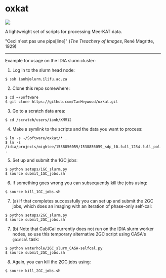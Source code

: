 # oxkat

![](https://i.imgur.com/pVP4edt.jpg)

A lightweight set of scripts for processing MeerKAT data.

"Ceci n'est pas une pipe[line]" (_The Treachery of Images_, René Magritte, 1929)

---

Example for usage on the IDIA slurm cluster:

1. Log in to the slurm head node:

```
$ ssh ianh@slurm.ilifu.ac.za
```

2. Clone this repo somewhere:

```
$ cd ~/Software
$ git clone https://github.com/IanHeywood/oxkat.git
```

3. Go to a scratch data area:

```
$ cd /scratch/users/ianh/XMM12
```

4. Make a symlink to the scripts and the data you want to process:

```
$ ln -s ~/Software/oxkat/* .
$ ln -s /idia/projects/mightee/1538856059/1538856059_sdp_l0.full_1284.full_pol.ms .
```

5. Set up and submit the 1GC jobs:

```
$ python setups/1GC_slurm.py
$ source submit_1GC_jobs.sh
```

6. If something goes wrong you can subsequently kill the jobs using:

```
$ source kill_1GC_jobs.sh
```

7. (a) If that completes successfully you can set up and submit the 2GC jobs, which does an imaging with an iteration of phase-only self-cal:

```
$ python setups/2GC_slurm.py
$ source submit_2GC_jobs.sh
```

7. (b) Note that CubiCal currently does not run on the IDIA slurm worker nodes, so use this temporary alternative 2GC script using CASA's `gaincal` task:

```
$ python waterhole/2GC_slurm_CASA-selfcal.py
$ source submit_2GC_jobs.sh
```

8. Again, you can kill the 2GC jobs using:

```
$ source kill_2GC_jobs.sh
```

